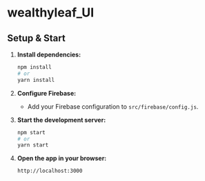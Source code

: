 # wealthyleaf_UI

## Setup & Start

1. **Install dependencies:**
   ```sh
   npm install
   # or
   yarn install
   ```

2. **Configure Firebase:**
   - Add your Firebase configuration to `src/firebase/config.js`.

3. **Start the development server:**
   ```sh
   npm start
   # or
   yarn start
   ```

4. **Open the app in your browser:**
   ```
   http://localhost:3000
   ```
